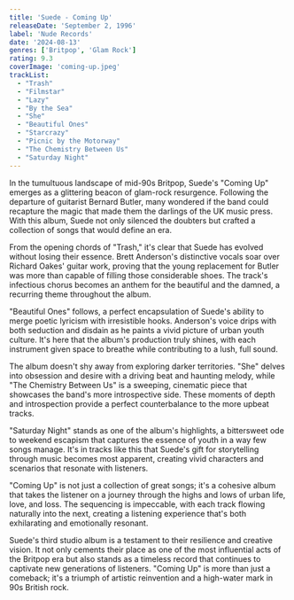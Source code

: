 ```yaml
---
title: 'Suede - Coming Up'
releaseDate: 'September 2, 1996'
label: 'Nude Records'
date: '2024-08-13'
genres: ['Britpop', 'Glam Rock']
rating: 9.3
coverImage: 'coming-up.jpeg'
trackList:
  - "Trash"
  - "Filmstar"
  - "Lazy"
  - "By the Sea"
  - "She"
  - "Beautiful Ones"
  - "Starcrazy"
  - "Picnic by the Motorway"
  - "The Chemistry Between Us"
  - "Saturday Night"
---
```


In the tumultuous landscape of mid-90s Britpop, Suede's "Coming Up" emerges as a glittering beacon of glam-rock resurgence. Following the departure of guitarist Bernard Butler, many wondered if the band could recapture the magic that made them the darlings of the UK music press. With this album, Suede not only silenced the doubters but crafted a collection of songs that would define an era.

From the opening chords of "Trash," it's clear that Suede has evolved without losing their essence. Brett Anderson's distinctive vocals soar over Richard Oakes' guitar work, proving that the young replacement for Butler was more than capable of filling those considerable shoes. The track's infectious chorus becomes an anthem for the beautiful and the damned, a recurring theme throughout the album.

"Beautiful Ones" follows, a perfect encapsulation of Suede's ability to merge poetic lyricism with irresistible hooks. Anderson's voice drips with both seduction and disdain as he paints a vivid picture of urban youth culture. It's here that the album's production truly shines, with each instrument given space to breathe while contributing to a lush, full sound.

The album doesn't shy away from exploring darker territories. "She" delves into obsession and desire with a driving beat and haunting melody, while "The Chemistry Between Us" is a sweeping, cinematic piece that showcases the band's more introspective side. These moments of depth and introspection provide a perfect counterbalance to the more upbeat tracks.

"Saturday Night" stands as one of the album's highlights, a bittersweet ode to weekend escapism that captures the essence of youth in a way few songs manage. It's in tracks like this that Suede's gift for storytelling through music becomes most apparent, creating vivid characters and scenarios that resonate with listeners.

"Coming Up" is not just a collection of great songs; it's a cohesive album that takes the listener on a journey through the highs and lows of urban life, love, and loss. The sequencing is impeccable, with each track flowing naturally into the next, creating a listening experience that's both exhilarating and emotionally resonant.

Suede's third studio album is a testament to their resilience and creative vision. It not only cements their place as one of the most influential acts of the Britpop era but also stands as a timeless record that continues to captivate new generations of listeners. "Coming Up" is more than just a comeback; it's a triumph of artistic reinvention and a high-water mark in 90s British rock.